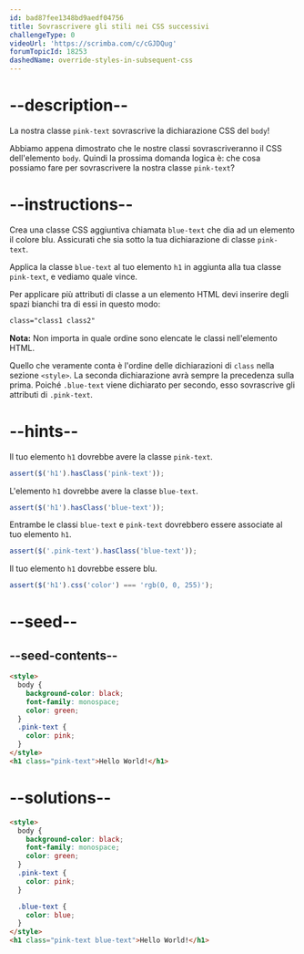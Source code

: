 ```yaml
---
id: bad87fee1348bd9aedf04756
title: Sovrascrivere gli stili nei CSS successivi
challengeType: 0
videoUrl: 'https://scrimba.com/c/cGJDQug'
forumTopicId: 18253
dashedName: override-styles-in-subsequent-css
---
```


# --description--

La nostra classe `pink-text` sovrascrive la dichiarazione CSS del `body`!

Abbiamo appena dimostrato che le nostre classi sovrascriveranno il CSS dell'elemento `body`. Quindi la prossima domanda logica è: che cosa possiamo fare per sovrascrivere la nostra classe `pink-text`?

# --instructions--

Crea una classe CSS aggiuntiva chiamata `blue-text` che dia ad un elemento il colore blu. Assicurati che sia sotto la tua dichiarazione di classe `pink-text`.

Applica la classe `blue-text` al tuo elemento `h1` in aggiunta alla tua classe `pink-text`, e vediamo quale vince.

Per applicare più attributi di classe a un elemento HTML devi inserire degli spazi bianchi tra di essi in questo modo:

```html
class="class1 class2"
```

**Nota:** Non importa in quale ordine sono elencate le classi nell'elemento HTML.

Quello che veramente conta è l'ordine delle dichiarazioni di `class` nella sezione `<style>`. La seconda dichiarazione avrà sempre la precedenza sulla prima. Poiché `.blue-text` viene dichiarato per secondo, esso sovrascrive gli attributi di `.pink-text`.

# --hints--

Il tuo elemento `h1` dovrebbe avere la classe `pink-text`.

```js
assert($('h1').hasClass('pink-text'));
```

L'elemento `h1` dovrebbe avere la classe `blue-text`.

```js
assert($('h1').hasClass('blue-text'));
```

Entrambe le classi `blue-text` e `pink-text` dovrebbero essere associate al tuo elemento `h1`.

```js
assert($('.pink-text').hasClass('blue-text'));
```

Il tuo elemento `h1` dovrebbe essere blu.

```js
assert($('h1').css('color') === 'rgb(0, 0, 255)');
```

# --seed--

## --seed-contents--

```html
<style>
  body {
    background-color: black;
    font-family: monospace;
    color: green;
  }
  .pink-text {
    color: pink;
  }
</style>
<h1 class="pink-text">Hello World!</h1>
```

# --solutions--

```html
<style>
  body {
    background-color: black;
    font-family: monospace;
    color: green;
  }
  .pink-text {
    color: pink;
  }

  .blue-text {
    color: blue;
  }  
</style>
<h1 class="pink-text blue-text">Hello World!</h1>
```
